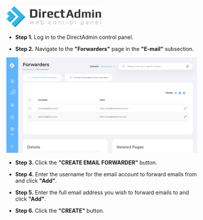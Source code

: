 <img src="/kb-images/directadmin/directadmin-logo.png" alt="DirectAdmin Logo" width="250"/>

* **Step 1.** Log in to the DirectAdmin control panel.

* **Step 2.** Navigate to the **"Forwarders"** page in the **"E-mail"** subsection.

<img src="/kb-images/directadmin/directadmin-forwarders.png" alt="DirectAdmin Forwarders" width="full"/>

* **Step 3.** Click the **"CREATE EMAIL FORWARDER"** button.

* **Step 4.** Enter the username for the email account to forward emails from and click **"Add"**.

* **Step 5.** Enter the full email address you wish to forward emails to and click **"Add"**.

* **Step 6.** Click the **"CREATE"** button.
